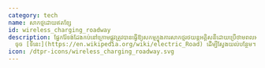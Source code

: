 ```yaml
---
category: tech
name: សាកថ្មដោយឥតខ្សែ
id: wireless_charging_roadway
description: ផ្នែករ៉ែទង់ដែងកប់នៅក្រោមផ្លូវត្រូវបានធ្វើឱ្យសកម្មក្នុងការសាកថ្មរថយន្តអគ្គិសនីដោយប្រើថាមពលអគ្គិសនីដែលមានន័យថាយានយន្តអគ្គិសនីដែលបំពាក់ដោយយានយន្តពិសេសអាចត្រូវបានចោទប្រកាន់ខណៈពេលដែលបើកបរនៅតាមបណ្តោយផ្លូវ។
  ចុច [ទីនេះ](https://en.wikipedia.org/wiki/electric_Road) ដើម្បីស្វែងយល់បន្ថែម។
icon: /dtpr-icons/wireless_charging_roadway.svg
---
```

